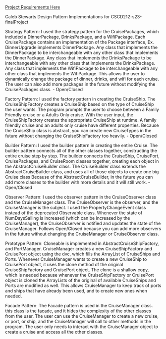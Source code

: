 [Project Requirements Here](cscd212-s23-CruiseShipProject)

Caleb Stewarts Design Pattern Implementations for CSCD212-s23-finalProject

Strategy Pattern: I used the strategy pattern for the CruisePackages, which included a DinnerPackage, DrinksPackage, and a WifiPackage.
    Each CruisePackage contains an implementation of the Package interface, Ex. DinnerUpgrade implements DinnerPackage.
    Any class that implements the DinnerPackage to be interchangeable with any other class that implements the DinnerPackage.
    Any class that implements the DrinksPackage to be interchangeable with any other class that implements the DrinksPackage.
    Any class that implements the WifiPackage to be interchangeable with any other class that implements the WifiPackage.
    This allows the user to dynamically change the package of dinner, drinks, and wifi for each cruise.
    The user can also add more packages in the future without modifying the CruisePackages class. - Open/Closed


Factory Pattern: I used the factory pattern in creating the CruiseShip. The CruiseShipFactory creates a CruiseShip based on the type of CruiseShip the user wants.
    The program prompts the user to choose between a Family Friendly cruise or a Adults Only cruise.
    With the user input, the CruiseShipFactory creates the appropriate CruiseShip at runtime.
    A family friendly cruise and an adults only cruise have different properties.
    Because the CruiseShip class is abstract, you can create new CruiseTypes in the future without changing the CruiseShipFactory too heavily. - Open/Closed


Builder Pattern: I used the builder pattern in creating the entire Cruise. The builder pattern connects all of the other classes together, constructing
the entire cruise step by step.
    The builder connects the CruiseShip, CruisePort, CruisePackages, and CruiseRoom classes together, creating each object in the AbstractCruiseBuilder class.
    The CruiseBuilder class extends the AbstractCruiseBuilder class, and uses all of those objects to create one big Cruise class
    Because of the AbstractCruiseBuilder, in the future you can add more classes to the builder with more details and it will still work. - Open/Closed


Observer Pattern: I used the observer pattern in the CruiseObserver class and the CruiseManager class.
    The CruiseObserver is the observer, and the CruiseManager is the subject.
    I used the PropertyChangeEvent class instead of the deprecated Observable class.
    Whenever the state of NumDaysSailing is increased (which can be increased by the CruiseManager), the CruiseObserver is notified and updates the state of the CruiseManager.
    Follows Open/Closed because you can add more observers in the future without changing the CruiseManager or CruiseObserver class.


Prototype Pattern: Cloneable is implemented in AbstractCruiseShipFactory, and PortManager.
    CruiseManager creates a new CruiseShipFactory and CruisePort object using the dvc, which fills the ArrayList of CruiseShips and Ports.
    Whenever CruiseManager wants to create a new CruiseShip to CruisePort object, it uses the clone method of the original CruiseShipFactory and CruisePort object.
    The clone is a shallow copy, which is needed because whenever the CruiseShipFactory or CruisePort object is cloned the ArrayLists of the original
        of available CruiseShips and Ports are modified as well.
    This allows CruiseManager to keep track of ports and ships that have already been used, and to create new ones when needed.


Facade Pattern: The Facade pattern is used in the CruiseManager class. this class is the facade, and it hides the complexity of the other classes from the user.
    The user can use the CruiseManager to create a new cruise, or port, or ship, and the CruiseManager will call to other methods in the program.
    The user only needs to interact with the CruiseManager object to create a cruise and access all the other classes.
